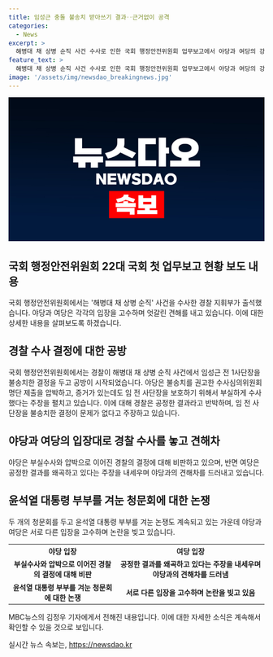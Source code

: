 ```yaml
---
title: 임성근 충돌 불송치 받아쓰기 결과‥근거없이 공격
categories:
  - News
excerpt: >
  해병대 채 상병 순직 사건 수사로 인한 국회 행정안전위원회 업무보고에서 야당과 여당의 강한 대립이 고조되고 있습니다. 야당은 경찰의 임성근 전 1사단장 불송치 결정을 부실수사로 비판하며 수사심의위원회 명단 공개를 요구하고, 여당은 이를 옹호하며 근거 없는 압박이라고 반격하고 있습니다. 또한, 윤석열 대통령 부부를 겨냥한 청문회 논란과 관련하여 여야 간 갈등이 계속되고 있습니다.
feature_text: >
  해병대 채 상병 순직 사건 수사로 인한 국회 행정안전위원회 업무보고에서 야당과 여당의 강한 대립이 고조되고 있습니다. 야당은 경찰의 임성근 전 1사단장 불송치 결정을 부실수사로 비판하며 수사심의위원회 명단 공개를 요구하고, 여당은 이를 옹호하며 근거 없는 압박이라고 반격하고 있습니다. 또한, 윤석열 대통령 부부를 겨냥한 청문회 논란과 관련하여 여야 간 갈등이 계속되고 있습니다.
image: '/assets/img/newsdao_breakingnews.jpg'
---
```


<p><img src="/assets/img/newsdao_breakingnews.jpg" alt="pcversion 속보" /></p>

<h2>국회 행정안전위원회 22대 국회 첫 업무보고 현황 보도 내용</h2>

<p data-ke-size="size16">국회 행정안전위원회에서는 '해병대 채 상병 순직' 사건을 수사한 경찰 지휘부가 출석했습니다. 야당과 여당은 각각의 입장을 고수하며 엇갈린 견해를 내고 있습니다. 이에 대한 상세한 내용을 살펴보도록 하겠습니다.</p>

<h2 data-ke-size="size26">경찰 수사 결정에 대한 공방</h2>

<p data-ke-size="size16">국회 행정안전위원회에서는 경찰이 해병대 채 상병 순직 사건에서 임성근 전 1사단장을 불송치한 결정을 두고 공방이 시작되었습니다. 야당은 불송치를 권고한 수사심의위원회 명단 제출을 압박하고, 증거가 있는데도 임 전 사단장을 보호하기 위해서 부실하게 수사했다는 주장을 펼치고 있습니다. 이에 대해 경찰은 공정한 결과라고 반박하며, 임 전 사단장을 불송치한 결정이 문제가 없다고 주장하고 있습니다.</p>

<h2 data-ke-size="size26">야당과 여당의 입장대로 경찰 수사를 놓고 견해차</h2>

<p data-ke-size="size16">야당은 부실수사와 압박으로 이어진 경찰의 결정에 대해 비판하고 있으며, 반면 여당은 공정한 결과를 왜곡하고 있다는 주장을 내세우며 야당과의 견해차를 드러내고 있습니다.</p>

<h2 data-ke-size="size26">윤석열 대통령 부부를 겨눈 청문회에 대한 논쟁</h2>

<p data-ke-size="size16">두 개의 청문회를 두고 윤석열 대통령 부부를 겨눈 논쟁도 계속되고 있는 가운데 야당과 여당은 서로 다른 입장을 고수하며 논란을 빚고 있습니다.</p>

<table>
    <tr>
        <th>야당 입장</th>
        <th>여당 입장</th>
    </tr>
    <tr>
        <td style="text-align: center; height: 17px;"><b>부실수사와 압박으로 이어진 경찰의 결정에 대해 비판</b></td>
        <td style="text-align: center; height: 17px;"><b>공정한 결과를 왜곡하고 있다는 주장을 내세우며 야당과의 견해차를 드러냄</b></td>
    </tr>
    <tr>
        <td style="text-align: center; height: 17px;"><b>윤석열 대통령 부부를 겨눈 청문회에 대한 논쟁</b></td>
        <td style="text-align: center; height: 17px;"><b>서로 다른 입장을 고수하며 논란을 빚고 있음</b></td>
    </tr>
</table>

<p data-ke-size="size16">MBC뉴스의 김정우 기자에게서 전해진 내용입니다. 이에 대한 자세한 소식은 계속해서 확인할 수 있을 것으로 보입니다.</p>
실시간 뉴스 속보는, <a href="https://newsdao.kr" rel="dofollow">https://newsdao.kr</a>


